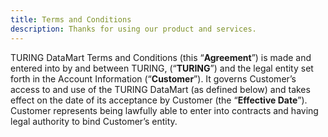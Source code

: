 ```yaml
---
title: Terms and Conditions
description: Thanks for using our product and services.
---
```


TURING DataMart Terms and Conditions (this “**Agreement**”) is made and entered into by and between TURING, (“**TURING**”) and the legal entity set forth in the Account Information (“**Customer**”). It governs Customer’s access to and use of the TURING DataMart (as defined below) and takes effect on the date of its acceptance by Customer (the “**Effective Date**”). Customer represents being lawfully able to enter into contracts and having legal authority to bind Customer’s entity.
